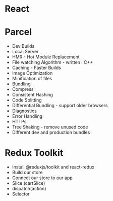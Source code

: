 # React

# Parcel
- Dev Builds
- Local Server
- HMR - Hot Module Replacement
- File watching Algorithm - written i C++
- Caching - Faster Builds
- Image Optimization
- Minification of files
- Bundling
- Compress
- Consistent Hashing
- Code Splitting
- Differential Bundling - support older browsers
- Diagnostics
- Error Handling
- HTTPs
- Tree Shaking - remove unused code
- Different dev and production bundles


# Redux Toolkit
 - Install @reduxjs/toolkit and react-redux
 - Build our store
 - Connect our store to our app
 - Slice (cartSlice)
 - dispatch(action)
 - Selector

